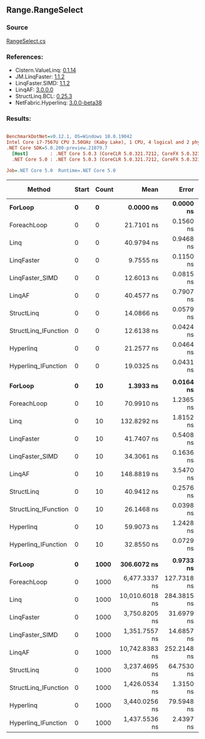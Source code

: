 ﻿## Range.RangeSelect

### Source
[RangeSelect.cs](../LinqBenchmarks/Range/RangeSelect.cs)

### References:
- Cistern.ValueLinq: [0.1.14](https://www.nuget.org/packages/Cistern.ValueLinq/0.1.14)
- JM.LinqFaster: [1.1.2](https://www.nuget.org/packages/JM.LinqFaster/1.1.2)
- LinqFaster.SIMD: [1.1.2](https://www.nuget.org/packages/LinqFaster.SIMD/1.0.3)
- LinqAF: [3.0.0.0](https://www.nuget.org/packages/LinqAF/3.0.0.0)
- StructLinq.BCL: [0.25.3](https://www.nuget.org/packages/StructLinq.BCL/0.25.3)
- NetFabric.Hyperlinq: [3.0.0-beta38](https://www.nuget.org/packages/NetFabric.Hyperlinq/3.0.0-beta38)

### Results:
``` ini

BenchmarkDotNet=v0.12.1, OS=Windows 10.0.19042
Intel Core i7-7567U CPU 3.50GHz (Kaby Lake), 1 CPU, 4 logical and 2 physical cores
.NET Core SDK=5.0.200-preview.21079.7
  [Host]        : .NET Core 5.0.3 (CoreCLR 5.0.321.7212, CoreFX 5.0.321.7212), X64 RyuJIT
  .NET Core 5.0 : .NET Core 5.0.3 (CoreCLR 5.0.321.7212, CoreFX 5.0.321.7212), X64 RyuJIT

Job=.NET Core 5.0  Runtime=.NET Core 5.0  

```
|               Method | Start | Count |           Mean |       Error |      StdDev |  Ratio | RatioSD |  Gen 0 | Gen 1 | Gen 2 | Allocated |
|--------------------- |------ |------ |---------------:|------------:|------------:|-------:|--------:|-------:|------:|------:|----------:|
|              **ForLoop** |     **0** |     **0** |      **0.0000 ns** |   **0.0000 ns** |   **0.0000 ns** |      **?** |       **?** |      **-** |     **-** |     **-** |         **-** |
|          ForeachLoop |     0 |     0 |     21.7101 ns |   0.1560 ns |   0.1382 ns |      ? |       ? | 0.0268 |     - |     - |      56 B |
|                 Linq |     0 |     0 |     40.9794 ns |   0.9468 ns |   2.7468 ns |      ? |       ? |      - |     - |     - |         - |
|           LinqFaster |     0 |     0 |      9.7555 ns |   0.1150 ns |   0.1076 ns |      ? |       ? | 0.0229 |     - |     - |      48 B |
|      LinqFaster_SIMD |     0 |     0 |     12.6013 ns |   0.0815 ns |   0.0762 ns |      ? |       ? | 0.0229 |     - |     - |      48 B |
|               LinqAF |     0 |     0 |     40.4577 ns |   0.7907 ns |   1.4458 ns |      ? |       ? |      - |     - |     - |         - |
|           StructLinq |     0 |     0 |     14.0866 ns |   0.0579 ns |   0.0541 ns |      ? |       ? | 0.0115 |     - |     - |      24 B |
| StructLinq_IFunction |     0 |     0 |     12.6138 ns |   0.0424 ns |   0.0376 ns |      ? |       ? |      - |     - |     - |         - |
|            Hyperlinq |     0 |     0 |     21.2577 ns |   0.0464 ns |   0.0434 ns |      ? |       ? |      - |     - |     - |         - |
|  Hyperlinq_IFunction |     0 |     0 |     19.0325 ns |   0.0431 ns |   0.0382 ns |      ? |       ? |      - |     - |     - |         - |
|                      |       |       |                |             |             |        |         |        |       |       |           |
|              **ForLoop** |     **0** |    **10** |      **1.3933 ns** |   **0.0164 ns** |   **0.0145 ns** |   **1.00** |    **0.00** |      **-** |     **-** |     **-** |         **-** |
|          ForeachLoop |     0 |    10 |     70.9910 ns |   1.2365 ns |   1.0961 ns |  50.96 |    1.20 | 0.0267 |     - |     - |      56 B |
|                 Linq |     0 |    10 |    132.8292 ns |   1.8152 ns |   1.6091 ns |  95.34 |    1.14 | 0.0420 |     - |     - |      88 B |
|           LinqFaster |     0 |    10 |     41.7407 ns |   0.5408 ns |   0.4794 ns |  29.96 |    0.42 | 0.0612 |     - |     - |     128 B |
|      LinqFaster_SIMD |     0 |    10 |     34.3061 ns |   0.1636 ns |   0.1531 ns |  24.63 |    0.32 | 0.0612 |     - |     - |     128 B |
|               LinqAF |     0 |    10 |    148.8819 ns |   3.5470 ns |  10.4028 ns | 108.07 |    7.79 |      - |     - |     - |         - |
|           StructLinq |     0 |    10 |     40.9412 ns |   0.2576 ns |   0.2011 ns |  29.34 |    0.35 | 0.0114 |     - |     - |      24 B |
| StructLinq_IFunction |     0 |    10 |     26.1468 ns |   0.0398 ns |   0.0353 ns |  18.77 |    0.20 |      - |     - |     - |         - |
|            Hyperlinq |     0 |    10 |     59.9073 ns |   1.2428 ns |   3.4231 ns |  42.49 |    2.54 |      - |     - |     - |         - |
|  Hyperlinq_IFunction |     0 |    10 |     32.8550 ns |   0.0729 ns |   0.0646 ns |  23.58 |    0.24 |      - |     - |     - |         - |
|                      |       |       |                |             |             |        |         |        |       |       |           |
|              **ForLoop** |     **0** |  **1000** |    **306.6072 ns** |   **0.9733 ns** |   **0.9104 ns** |   **1.00** |    **0.00** |      **-** |     **-** |     **-** |         **-** |
|          ForeachLoop |     0 |  1000 |  6,477.3337 ns | 127.7318 ns | 277.6784 ns |  21.04 |    0.89 | 0.0229 |     - |     - |      56 B |
|                 Linq |     0 |  1000 | 10,010.6018 ns | 284.3815 ns | 825.0422 ns |  33.58 |    3.22 | 0.0305 |     - |     - |      88 B |
|           LinqFaster |     0 |  1000 |  3,750.8205 ns |  31.6979 ns |  29.6502 ns |  12.23 |    0.10 | 3.8452 |     - |     - |    8048 B |
|      LinqFaster_SIMD |     0 |  1000 |  1,351.7557 ns |  14.6857 ns |  13.7370 ns |   4.41 |    0.04 | 3.8452 |     - |     - |    8048 B |
|               LinqAF |     0 |  1000 | 10,742.8383 ns | 252.2148 ns | 739.7024 ns |  35.14 |    2.20 |      - |     - |     - |         - |
|           StructLinq |     0 |  1000 |  3,237.4695 ns |  64.7530 ns | 189.9093 ns |  10.43 |    0.64 | 0.0114 |     - |     - |      24 B |
| StructLinq_IFunction |     0 |  1000 |  1,426.0534 ns |   1.3150 ns |   1.2300 ns |   4.65 |    0.02 |      - |     - |     - |         - |
|            Hyperlinq |     0 |  1000 |  3,440.0256 ns |  79.5948 ns | 233.4377 ns |  11.53 |    0.89 |      - |     - |     - |         - |
|  Hyperlinq_IFunction |     0 |  1000 |  1,437.5536 ns |   2.4397 ns |   2.2821 ns |   4.69 |    0.02 |      - |     - |     - |         - |
